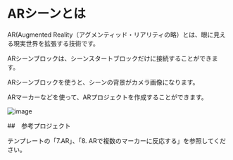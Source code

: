 # ARシーンとは

AR(Augmented Reality（アグメンティッド・リアリティの略）とは、眼に見える現実世界を拡張する技術です。

ARシーンブロックは、シーンスタートブロックだけに接続することができます。

ARシーンブロックを使うと、シーンの背景がカメラ画像になります。

ARマーカーなどを使って、ARプロジェクトを作成することができます。


![image](https://github.com/levelenter/blockvrock_doc/assets/43167728/65afa280-6e10-40fd-8920-2bedef024ae6)


##　参考プロジェクト

テンプレートの「7.AR」、「8. ARで複数のマーカーに反応する」を参照してください。
